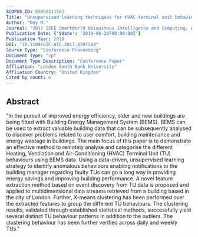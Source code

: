 ```yaml
---
SCOPUS_ID: 85050211583
Title: "Unsupervised learning techniques for HVAC terminal unit behaviour analysis"
Author: "Dey M."
Journal: "2017 IEEE SmartWorld Ubiquitous Intelligence and Computing, Advanced and Trusted Computed, Scalable Computing and Communications, Cloud and Big Data Computing, Internet of People and Smart City Innovation, SmartWorld/SCALCOM/UIC/ATC/CBDCom/IOP/SCI 2017 - Conference Proceedings"
Publication Date: {'$date': '2018-06-26T00:00:00Z'}
Publication Year: 2018
DOI: "10.1109/UIC-ATC.2017.8397584"
Source Type: "Conference Proceeding"
Document Type: "cp"
Document Type Description: "Conference Paper"
Affliation: "London South Bank University"
Affliation Country: "United Kingdom"
Cited by count: 6
---
```


## Abstract
"In the pursuit of improved energy efficiency, older and new buildings are being fitted with Building Energy Management System (BEMS). BEMS can be used to extract valuable building data that can be subsequently analysed to discover problems related to user comfort, building maintenance and energy wastage in buildings. The main focus of this paper is to demonstrate an effective method to remotely analyse and categorise the different Heating, Ventilation and Air-Conditioning (HVAC) Terminal Unit (TU) behaviours using BEMS data. Using a data-driven, unsupervised learning strategy to identify anomalous behaviours enabling notifications to the building manager regarding faulty TUs can go a long way in providing energy savings and improving building performance. A novel feature extraction method based on event discovery from TU data is proposed and applied to multidimensional data streams retrieved from a building based in the city of London. Further, X-means clustering has been performed over the extracted features to group the different TU behaviours. The clustering results, validated through established statistical methods, successfully yield several distinct TU behaviour patterns in addition to the outliers. The clustering behaviour has been further verified across daily and weekly TUs."
